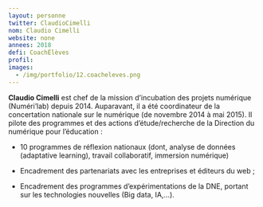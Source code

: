```yaml
---
layout: personne
twitter: ClaudioCimelli
nom: Claudio Cimelli
website: none
annees: 2018
defi: CoachÉlèves
profil:
images:
  - /img/portfolio/12.coacheleves.png
---
```


**Claudio Cimelli** est chef de la mission d’incubation des projets
numérique (Numéri’lab) depuis 2014. Auparavant, il a été coordinateur
de la concertation nationale sur le numérique (de novembre 2014 à mai
2015). Il pilote des programmes et des actions d’étude/recherche de la
Direction du numérique pour l’éducation :
 
* 10 programmes de réflexion nationaux (dont, analyse de données
  (adaptative learning), travail collaboratif, immersion numérique)
  
* Encadrement des partenariats avec les entreprises et éditeurs du
  web ;
  
* Encadrement des programmes d’expérimentations de la DNE, portant sur
  les technologies nouvelles (Big data, IA,…).
 
